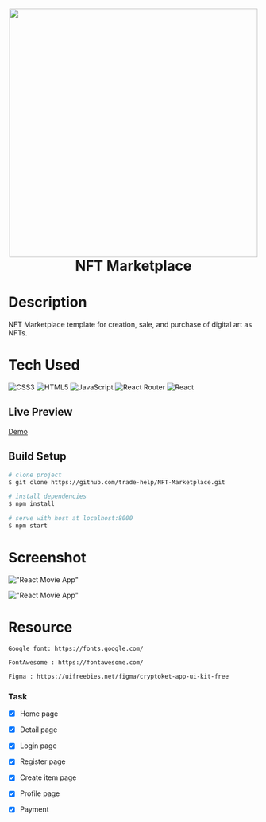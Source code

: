 <div align="center">
      <h1> <img src="https://www.thewindowsclub.com/wp-content/uploads/2021/03/Etherium.png" width="500px"><br/>NFT Marketplace</h1>
     </div>

# Description
NFT Marketplace template for creation, sale, and purchase of digital art as NFTs.


# Tech Used
 ![CSS3](https://img.shields.io/badge/css3-%231572B6.svg?style=for-the-badge&logo=css3&logoColor=white) ![HTML5](https://img.shields.io/badge/html5-%23E34F26.svg?style=for-the-badge&logo=html5&logoColor=white) ![JavaScript](https://img.shields.io/badge/javascript-%23323330.svg?style=for-the-badge&logo=javascript&logoColor=%23F7DF1E) ![React Router](https://img.shields.io/badge/React_Router-CA4245?style=for-the-badge&logo=react-router&logoColor=white) ![React](https://img.shields.io/badge/react-%2320232a.svg?style=for-the-badge&logo=react&logoColor=%2361DAFB)
      
## Live Preview
[Demo](https://nft-marketplace-ui.netlify.app/)

## Build Setup

``` bash
# clone project
$ git clone https://github.com/trade-help/NFT-Marketplace.git

# install dependencies
$ npm install

# serve with host at localhost:8000
$ npm start
```

# Screenshot
!["React Movie App"](https://raw.githubusercontent.com/kasim393/NFT-Marketplace/main/src/assets/ss1.png)

!["React Movie App"](https://raw.githubusercontent.com/kasim393/NFT-Marketplace/main/src/assets/ss4.png)

# Resource

    Google font: https://fonts.google.com/
    
    FontAwesome : https://fontawesome.com/
    
    Figma : https://uifreebies.net/figma/cryptoket-app-ui-kit-free
    

### Task
- [x] Home page
- [x] Detail page
- [x] Login page
- [x] Register page
- [x] Create item page
- [x] Profile page
- [x] Payment

 
